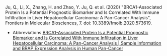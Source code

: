 Ju, Q., Li, X., Zhang, H. and Zhao, Y.
Ju, Q. et al. (2020) "BRCA1-Associated Protein Is a Potential Prognostic Biomarker and Is Correlated With Immune Infiltration in Liver Hepatocellular Carcinoma: A Pan-Cancer Analysis", Frontiers in Molecular Biosciences, 7. doi: 10.3389/fmolb.2020.573619.
- Abbreviations [BRCA1-Associated Protein Is a Potential Prognostic Biomarker and Is Correlated With Immune Infiltration in Liver Hepatocellular Carcinoma: A Pan-Cancer Analysis | Sample Information and BRAP Expression Analysis in Human Pan-Cancer](https://www.ncbi.nlm.nih.gov/pmc/articles/PMC7667264/)
